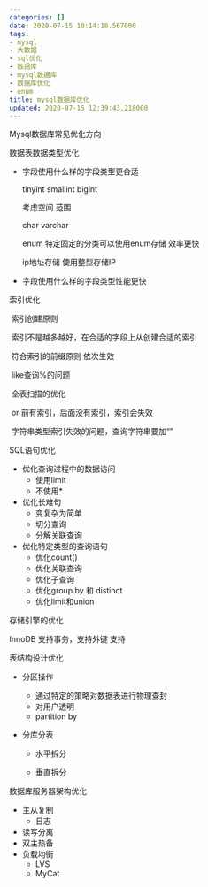 ```yaml
---
categories: []
date: 2020-07-15 10:14:18.567000
tags:
- mysql
- 大数据
- sql优化
- 数据库
- mysql数据库
- 数据库优化
- enum
title: mysql数据库优化
updated: 2020-07-15 12:39:43.218000
---
```


Mysql数据库常见优化方向

数据表数据类型优化

* 字段使用什么样的字段类型更合适

  tinyint    smallint  bigint 

  考虑空间 范围

  char  varchar

  enum 特定固定的分类可以使用enum存储 效率更快

  ip地址存储 使用整型存储IP

* 字段使用什么样的字段类型性能更快

<!--more-->

索引优化

​	索引创建原则

​		索引不是越多越好，在合适的字段上从创建合适的索引

​		符合索引的前缀原则 依次生效

​		like查询%的问题

​		全表扫描的优化

​		or 前有索引，后面没有索引，索引会失效

​		字符串类型索引失效的问题，查询字符串要加“”

SQL语句优化

* 优化查询过程中的数据访问
  * 使用limit
  * 不使用* 
* 优化长难句
  * 变复杂为简单
  * 切分查询
  * 分解关联查询
* 优化特定类型的查询语句
  * 优化count()
  * 优化关联查询
  * 优化子查询
  * 优化group by 和 distinct
  * 优化limit和union

存储引擎的优化

InnoDB  支持事务，支持外键  支持

表结构设计优化

* 分区操作

  * 通过特定的策略对数据表进行物理查封
  * 对用户透明
  * partition by

* 分库分表

  * 水平拆分


  * 垂直拆分

数据库服务器架构优化

* 主从复制
  * 日志 
* 读写分离
* 双主热备
* 负载均衡
  * LVS 
  * MyCat



